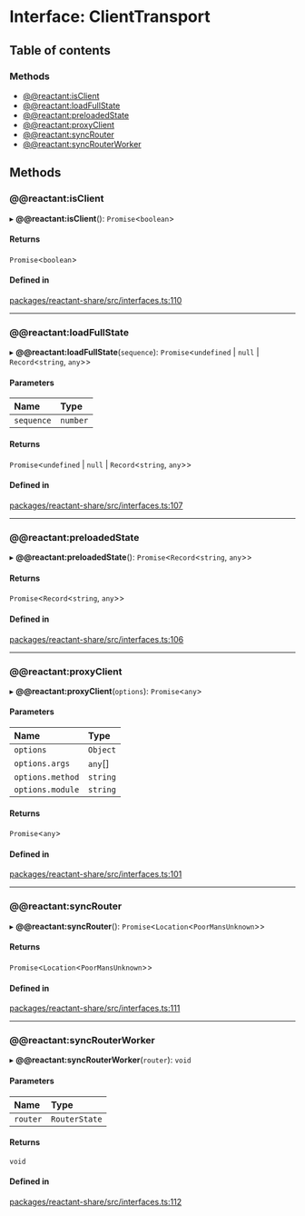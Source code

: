 # Interface: ClientTransport

## Table of contents

### Methods

- [@@reactant:isClient](ClientTransport.md#@@reactant:isclient)
- [@@reactant:loadFullState](ClientTransport.md#@@reactant:loadfullstate)
- [@@reactant:preloadedState](ClientTransport.md#@@reactant:preloadedstate)
- [@@reactant:proxyClient](ClientTransport.md#@@reactant:proxyclient)
- [@@reactant:syncRouter](ClientTransport.md#@@reactant:syncrouter)
- [@@reactant:syncRouterWorker](ClientTransport.md#@@reactant:syncrouterworker)

## Methods

### @@reactant:isClient

▸ **@@reactant:isClient**(): `Promise`<`boolean`\>

#### Returns

`Promise`<`boolean`\>

#### Defined in

[packages/reactant-share/src/interfaces.ts:110](https://github.com/unadlib/reactant/blob/3696addb/packages/reactant-share/src/interfaces.ts#L110)

___

### @@reactant:loadFullState

▸ **@@reactant:loadFullState**(`sequence`): `Promise`<`undefined` \| ``null`` \| `Record`<`string`, `any`\>\>

#### Parameters

| Name | Type |
| :------ | :------ |
| `sequence` | `number` |

#### Returns

`Promise`<`undefined` \| ``null`` \| `Record`<`string`, `any`\>\>

#### Defined in

[packages/reactant-share/src/interfaces.ts:107](https://github.com/unadlib/reactant/blob/3696addb/packages/reactant-share/src/interfaces.ts#L107)

___

### @@reactant:preloadedState

▸ **@@reactant:preloadedState**(): `Promise`<`Record`<`string`, `any`\>\>

#### Returns

`Promise`<`Record`<`string`, `any`\>\>

#### Defined in

[packages/reactant-share/src/interfaces.ts:106](https://github.com/unadlib/reactant/blob/3696addb/packages/reactant-share/src/interfaces.ts#L106)

___

### @@reactant:proxyClient

▸ **@@reactant:proxyClient**(`options`): `Promise`<`any`\>

#### Parameters

| Name | Type |
| :------ | :------ |
| `options` | `Object` |
| `options.args` | `any`[] |
| `options.method` | `string` |
| `options.module` | `string` |

#### Returns

`Promise`<`any`\>

#### Defined in

[packages/reactant-share/src/interfaces.ts:101](https://github.com/unadlib/reactant/blob/3696addb/packages/reactant-share/src/interfaces.ts#L101)

___

### @@reactant:syncRouter

▸ **@@reactant:syncRouter**(): `Promise`<`Location`<`PoorMansUnknown`\>\>

#### Returns

`Promise`<`Location`<`PoorMansUnknown`\>\>

#### Defined in

[packages/reactant-share/src/interfaces.ts:111](https://github.com/unadlib/reactant/blob/3696addb/packages/reactant-share/src/interfaces.ts#L111)

___

### @@reactant:syncRouterWorker

▸ **@@reactant:syncRouterWorker**(`router`): `void`

#### Parameters

| Name | Type |
| :------ | :------ |
| `router` | `RouterState` |

#### Returns

`void`

#### Defined in

[packages/reactant-share/src/interfaces.ts:112](https://github.com/unadlib/reactant/blob/3696addb/packages/reactant-share/src/interfaces.ts#L112)
